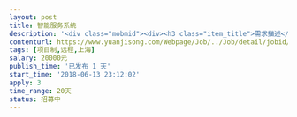 ```yaml
---                
layout: post       
title: 智能服务系统           
description: '<div class="mobmid"><div><h3 class="item_title">需求描述</h3><p>接入百度、阿里、网易、讯飞公开的API<br/>Python、AI 技术、开源经验、SaaS开发、网络编程、Redis及Docker开发<br/>参考Python接入公开的API<br/>远程方式合作</p></div><!--info end--></div>'     
contenturl: https://www.yuanjisong.com/Webpage/Job/../Job/detail/jobid/101572      
tags: [项目制,远程,上海]            
salary: 20000元          
publish_time: '已发布 1 天'         
start_time: '2018-06-13 23:12:02'           
apply: 3                   
time_range: 20天              
status: 招募中                  
---                 
```

